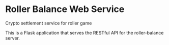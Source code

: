 # Roller Balance Web Service
Crypto settlement service for roller game

This is a Flask application that serves the RESTful API for the roller-balance server.
